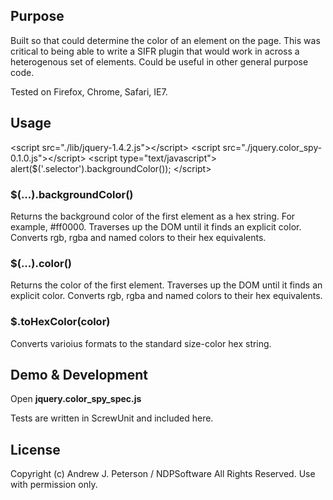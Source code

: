 ## Purpose

Built so that could determine the color of an element on the page. This
was critical to being able to write a SIFR plugin that would work
in across a heterogenous set of elements. Could be useful in other
general purpose code.

Tested on Firefox, Chrome, Safari, IE7.


## Usage
  &lt;script src="./lib/jquery-1.4.2.js">&lt;/script>
  &lt;script src="./jquery.color_spy-0.1.0.js">&lt;/script>
  &lt;script type="text/javascript">
    alert($('.selector').backgroundColor());
  &lt;/script>

### $(...).backgroundColor()

Returns the background color of the first element as a hex string. For example, #ff0000.
Traverses up the DOM until it finds an explicit color. Converts rgb, rgba and named colors
to their hex equivalents.

### $(...).color()

Returns the color of the first element. Traverses up the DOM until it finds an explicit color.
Converts rgb, rgba and named colors
to their hex equivalents.

### $.toHexColor(color)

Converts varioius formats to the standard size-color hex string.

## Demo & Development

Open **jquery.color_spy_spec.js**

Tests are written in ScrewUnit and included here.


## License

Copyright (c) Andrew J. Peterson / NDPSoftware  All Rights Reserved. Use with permission only.

